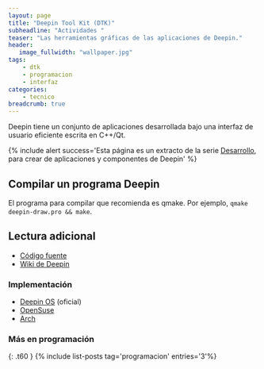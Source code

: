 ```yaml
---
layout: page
title: "Deepin Tool Kit (DTK)"
subheadline: "Actividades "
teaser: "Las herramientas gráficas de las aplicaciones de Deepin."
header:
   image_fullwidth: "wallpaper.jpg"
tags:
    - dtk
    - programacion
    - interfaz
categories:
    - tecnico
breadcrumb: true    
---
```

Deepin tiene un conjunto de aplicaciones desarrollada bajo una interfaz de usuario eficiente escrita en C++/Qt.

{% include alert success='Esta página es un extracto de la serie <a href="/desarrollo">Desarrollo</a>, para crear de aplicaciones y componentes de Deepin' %}
## Compilar un programa Deepin

El programa para compilar que recomienda es qmake. Por ejemplo, `qmake deepin-draw.pro && make`.

## Lectura adicional
* [Código fuente](https://github.com/linuxdeepin/deepin-tool-kit)
* [Wiki de Deepin](https://wiki.deepin.org/index.php?title=Dtk&language=en)

### Implementación
* [Deepin OS](http://packages.deepin.com/deepin/pool/main/d/deepin-tool-kit/) (oficial)
* [OpenSuse](https://software.opensuse.org/package/deepin-tool-kit)
* [Arch](https://www.archlinux.org/packages/community/x86_64/dtkcore/)

### Más en programación
{: .t60 }
{% include list-posts tag='programacion' entries='3'%}
